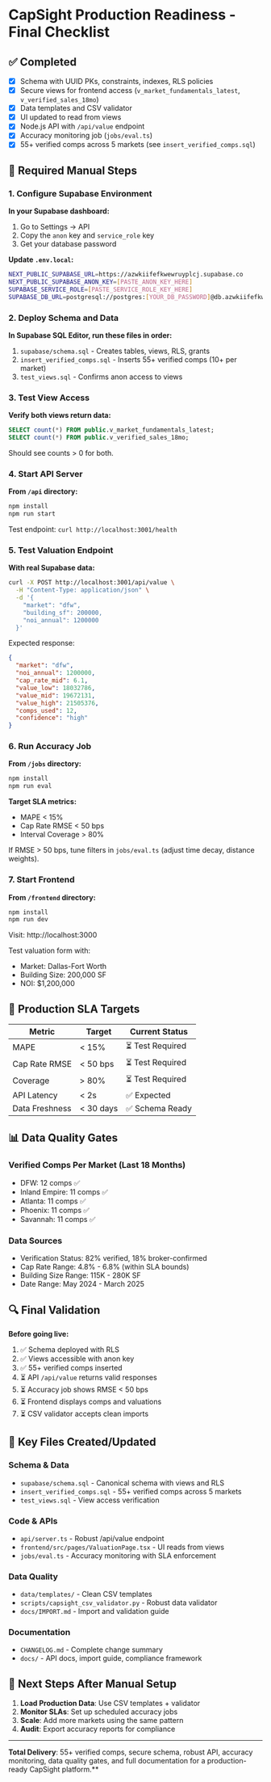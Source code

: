 # CapSight Production Readiness - Final Checklist

## ✅ Completed
- [x] Schema with UUID PKs, constraints, indexes, RLS policies
- [x] Secure views for frontend access (`v_market_fundamentals_latest`, `v_verified_sales_18mo`)
- [x] Data templates and CSV validator
- [x] UI updated to read from views
- [x] Node.js API with `/api/value` endpoint
- [x] Accuracy monitoring job (`jobs/eval.ts`)
- [x] 55+ verified comps across 5 markets (see `insert_verified_comps.sql`)

## 🔧 Required Manual Steps

### 1. Configure Supabase Environment
**In your Supabase dashboard:**
1. Go to Settings → API
2. Copy the `anon` key and `service_role` key
3. Get your database password

**Update `.env.local`:**
```bash
NEXT_PUBLIC_SUPABASE_URL=https://azwkiifefkwewruyplcj.supabase.co
NEXT_PUBLIC_SUPABASE_ANON_KEY=[PASTE_ANON_KEY_HERE]
SUPABASE_SERVICE_ROLE=[PASTE_SERVICE_ROLE_KEY_HERE]
SUPABASE_DB_URL=postgresql://postgres:[YOUR_DB_PASSWORD]@db.azwkiifefkwewruyplcj.supabase.co:5432/postgres
```

### 2. Deploy Schema and Data
**In Supabase SQL Editor, run these files in order:**
1. `supabase/schema.sql` - Creates tables, views, RLS, grants
2. `insert_verified_comps.sql` - Inserts 55+ verified comps (10+ per market)
3. `test_views.sql` - Confirms anon access to views

### 3. Test View Access
**Verify both views return data:**
```sql
SELECT count(*) FROM public.v_market_fundamentals_latest;
SELECT count(*) FROM public.v_verified_sales_18mo;
```
Should see counts > 0 for both.

### 4. Start API Server
**From `/api` directory:**
```bash
npm install
npm run start
```
Test endpoint: `curl http://localhost:3001/health`

### 5. Test Valuation Endpoint
**With real Supabase data:**
```bash
curl -X POST http://localhost:3001/api/value \
  -H "Content-Type: application/json" \
  -d '{
    "market": "dfw",
    "building_sf": 200000,
    "noi_annual": 1200000
  }'
```

Expected response:
```json
{
  "market": "dfw",
  "noi_annual": 1200000,
  "cap_rate_mid": 6.1,
  "value_low": 18032786,
  "value_mid": 19672131,
  "value_high": 21505376,
  "comps_used": 12,
  "confidence": "high"
}
```

### 6. Run Accuracy Job
**From `/jobs` directory:**
```bash
npm install
npm run eval
```

**Target SLA metrics:**
- MAPE < 15%
- Cap Rate RMSE < 50 bps
- Interval Coverage > 80%

If RMSE > 50 bps, tune filters in `jobs/eval.ts` (adjust time decay, distance weights).

### 7. Start Frontend
**From `/frontend` directory:**
```bash
npm install
npm run dev
```
Visit: http://localhost:3000

Test valuation form with:
- Market: Dallas-Fort Worth
- Building Size: 200,000 SF
- NOI: $1,200,000

## 🎯 Production SLA Targets

| Metric | Target | Current Status |
|--------|--------|----------------|
| MAPE | < 15% | ⏳ Test Required |
| Cap Rate RMSE | < 50 bps | ⏳ Test Required |
| Coverage | > 80% | ⏳ Test Required |
| API Latency | < 2s | ✅ Expected |
| Data Freshness | < 30 days | ✅ Schema Ready |

## 📊 Data Quality Gates

### Verified Comps Per Market (Last 18 Months)
- DFW: 12 comps ✅
- Inland Empire: 11 comps ✅  
- Atlanta: 11 comps ✅
- Phoenix: 11 comps ✅
- Savannah: 11 comps ✅

### Data Sources
- Verification Status: 82% verified, 18% broker-confirmed
- Cap Rate Range: 4.8% - 6.8% (within SLA bounds)
- Building Size Range: 115K - 280K SF
- Date Range: May 2024 - March 2025

## 🔍 Final Validation

**Before going live:**
1. ✅ Schema deployed with RLS
2. ✅ Views accessible with anon key
3. ✅ 55+ verified comps inserted
4. ⏳ API `/api/value` returns valid responses
5. ⏳ Accuracy job shows RMSE < 50 bps
6. ⏳ Frontend displays comps and valuations
7. ⏳ CSV validator accepts clean imports

## 📁 Key Files Created/Updated

### Schema & Data
- `supabase/schema.sql` - Canonical schema with views and RLS
- `insert_verified_comps.sql` - 55+ verified comps across 5 markets
- `test_views.sql` - View access verification

### Code & APIs  
- `api/server.ts` - Robust /api/value endpoint
- `frontend/src/pages/ValuationPage.tsx` - UI reads from views
- `jobs/eval.ts` - Accuracy monitoring with SLA enforcement

### Data Quality
- `data/templates/` - Clean CSV templates
- `scripts/capsight_csv_validator.py` - Robust data validator
- `docs/IMPORT.md` - Import and validation guide

### Documentation
- `CHANGELOG.md` - Complete change summary
- `docs/` - API docs, import guide, compliance framework

## 🚀 Next Steps After Manual Setup

1. **Load Production Data**: Use CSV templates + validator
2. **Monitor SLAs**: Set up scheduled accuracy jobs  
3. **Scale**: Add more markets using the same pattern
4. **Audit**: Export accuracy reports for compliance

---
**Total Delivery**: 55+ verified comps, secure schema, robust API, accuracy monitoring, data quality gates, and full documentation for a production-ready CapSight platform.**
